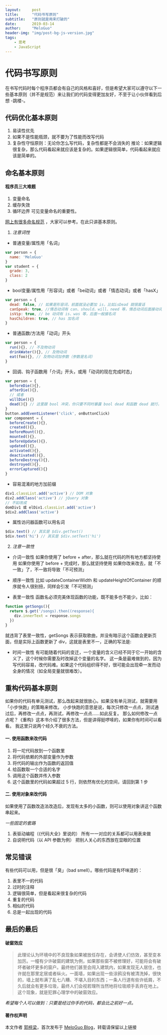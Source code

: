 ```yaml
---
layout:     post
title:      "代码书写原则"
subtitle:   "原则就是用来打破的"
date:       2019-03-14
author:     "MeloGuo"
header-img: "img/post-bg-js-version.jpg"
tags:
    - 思考
    - JavaScript
---
```


# 代码书写原则
在书写代码时每个程序员都会有自己的风格和喜好，但是希望大家可以遵守以下一些基本原则（并不是规范）来让我们的代码变得更加友好，不至于让小伙伴看到后想 -跳楼-。

## 代码优化基本原则
1. 易读性优先
2. 如果不是性能瓶颈，就不要为了性能而改写代码
3. 复杂性守恒原则：无论你怎么写代码，复杂性都是不会消失的
推论：如果逻辑很复杂，那么代码看起来就应该是复杂的。如果逻辑很简单，代码看起来就应该是简单的。

## 命名基本原则
#### 程序员三大难题
1. 变量命名
2. 缓存失效
3. 循环边界
可见变量命名的重要性。

 [网上有很多命名规范](https://www.google.com/search?q=github+%E5%91%BD%E5%90%8D%E8%A7%84%E8%8C%83) ，大家可以参考。在此只讲基本原则。
1. *注意词性*
* 普通变量/属性用「名词」
```javascript
var person = {
  name: 'MeloGuo'
}
var student = {
  grade: 3,
  class: 2
}
```

* bool变量/属性用「形容词」或者「be动词」或者「情态动词」或者「hasX」
```javascript
var person = {
  dead: false, // 如果是形容词，前面就没必要加 is，比如isDead 就很废话
  canSpeak: true, //情态动词有 can、should、will、need 等，情态动词后面接动词
  isVip: true, // be 动词有 is、was 等，后面一般接名词
  hasChildren: true, // has 加名词
}
```

* 普通函数/方法用「动词」开头
```javascript
var person = {
  run(){}, // 不及物动词
  drinkWater(){}, // 及物动词
  eat(foo){}, // 及物动词加参数（参数是名词）
}
```

* 回调、钩子函数用「介词」开头，或用「动词的现在完成时态」
```javascript
var person = {
  beforeDie(){},
  afterDie(){},
  // 或者
  willDie(){}
  dead(){} // 这里跟 bool 冲突，你只要不同时暴露 bool dead 和函数 dead 就行，怕冲突就用上面的 afterDie
}
button.addEventListener('click', onButtonClick)
var component = {
  beforeCreate(){},
  created(){},
  beforeMount(){},
  mounted(){},
  beforeUpdate(){},
  updated(){},
  activated(){},
  deactivated(){},
  beforeDestroy(){},
  destroyed(){},
  errorCaptured(){}
}
```

* 容易混淆的地方加前缀
```javascript
div1.classList.add('active') // DOM 对象
div2.addClass('active') // jQuery 对象
// 不如改成
domDiv1 或 elDiv1.classList.add('active')
$div2.addClass('active')
```

* 属性访问器函数可以用名词
```javascript
$div.text() // 其实是 $div.getText()
$div.text('hi') // 其实是 $div.setText('hi')
```

2. *注意一致性*
* 介词一致性
如果你使用了 before + after，那么就在代码的所有地方都坚持使用
如果你使用了 before + 完成时，那么就坚持使用
如果你改来改去，就「不一致」了，不一致将导致「不可预测」

* 顺序一致性
比如 updateContainerWidth 和 updateHeightOfContainer 的顺序就令人很别扭，同样会引发「不可预测」

* 表里一致性
函数名必须完美体现函数的功能，既不能多也不能少。比如：
```javascript
function getSongs(){
  return $.get('/songs).then((response){
    div.innerText = response.songs
  })
}
```
就违背了表里一致性，getSongs 表示获取歌曲，并没有暗示这个函数会更新页面，但是实际上函数更新了 div，这就是表里不一，正确的写法是: 

* 时间一致性
有可能随着代码的变迁，一个变量的含义已经不同于它一开始的含义了，这个时候你需要及时改掉这个变量的名字。
这一条是最难做到的，因为写代码容易，改代码难。如果这个代码组织得不好，很可能会出现牵一发而动全身的情况（如全局变量就很难改）。

## 重构代码基本原则
如果你的代码有单元测试，那么改起来就很放心。如果没有单元测试，就需要用「小步快跑」的策略来修改。
小步快跑的意思是说，每次只修改一点点，测试通过后，再修改一点点，再测试，再修改一点点……如此反复。
那么如何修改一点点呢？《重构》这本书介绍了很多方法，但是讲得挺啰嗦的，如果你有时间可以看看。
我这里只说两个经久不衰的方法。

#### 一. 使用函数来改代码
1. 将一坨代码放到一个函数里
2. 将代码依赖的外部变量作为参数
3. 将代码的输出作为函数的返回值
4. 给函数取一个合适的名字
5. 调用这个函数并传入参数
6. 这个函数里的代码如果超过 5 行，则依然有优化的空间，请回到第 1 步

#### 二. 使用对象来改代码
如果使用了函数改造法改造后，发现有太多的小函数，则可以使用对象讲这个函数串起来。

*一些固定的套路*
1. 表驱动编程（《代码大全》里说的）
所有一一对应的关系都可以用表来做
2. 自说明代码（以 API 参数为例）
把别人关心的东西放在显眼的位置

## 常见错误
有些代码可以用，但是很「臭」（bad smell）。哪些代码是有坏味道的：
1. 表里不一的代码
2. 过时的注释
3. 逻辑很简单，但是看起来很复杂的代码
4. 重复的代码
5. 相似的代码
6. 总是一起出现的代码

## 最后的最后
#### 破窗效应
> 此理论认为环境中的不良现象如果被放任存在，会诱使人们仿效，甚至变本加厉。一幢有少许破窗的建筑为例，如果那些窗不被修理好，可能将会有破坏者破坏更多的窗户。最终他们甚至会闯入建筑内，如果发现无人居住，也许就在那里定居或者纵火。一面墙，如果出现一些涂鸦没有被清洗掉，很快的，墙上就布满了乱七八糟、不堪入目的东西；一条人行道有些许纸屑，不久后就会有更多垃圾，最终人们会视若理所当然地将垃圾顺手丢弃在地上。这个现象，就是犯罪心理学中的破窗效应。

*希望每个人可以做到：只要是经过你手的代码，都会比之前好一点。*

#### 著作权声明

本文作者 [郭梓梁](https://www.zhihu.com/people/mluka/activities)，首次发布于 [MeloGuo Blog](http://meloguo.com)，转载请保留以上链接
